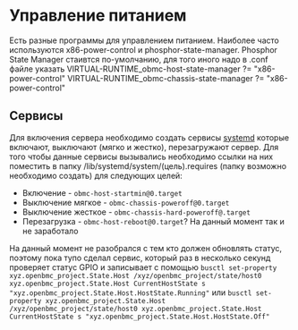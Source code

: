 # Управление питанием
Есть разные программы для управлением питанием. Наиболее часто используются x86-power-control и phosphor-state-manager. Phosphor State Manager стаивтся по-умолчанию, для того иного надо в .conf файле указать
VIRTUAL-RUNTIME_obmc-host-state-manager ?= "x86-power-control"
VIRTUAL-RUNTIME_obmc-chassis-state-manager ?= "x86-power-control"
## Сервисы
Для включения сервера необходимо создать сервисы [systemd](https://github.com/openbmc/docs/blob/master/architecture/openbmc-systemd.md) которые включают, выключают (мягко и жестко), перезагружают сервер.
Для того чтобы данные сервисы вызывались необходимо ссылки на них поместить в папку /lib/systemd/system/(цель).requires (папку возможно необходимо создать) для следующих целей:
- Включение - `obmc-host-startmin@0.target`
- Выключение мягкое - `obmc-chassis-poweroff@0.target`
- Выключение жесткое - `obmc-chassis-hard-poweroff@.target`
- Перезагрузка - `obmc-host-reboot@0.target`? На данный момент так и не заработало


На данный момент не разобрался с тем кто должен обновлять статус, поэтому пока тупо сделал сервис, который раз в несколько секунд проверяет статус GPIO и записывает с помощью 
`busctl set-property xyz.openbmc_project.State.Host /xyz/openbmc_project/state/host0 xyz.openbmc_project.State.Host CurrentHostState s "xyz.openbmc_project.State.Host.HostState.Running"`
или `busctl set-property xyz.openbmc_project.State.Host /xyz/openbmc_project/state/host0 xyz.openbmc_project.State.Host CurrentHostState s "xyz.openbmc_project.State.Host.HostState.Off"`
